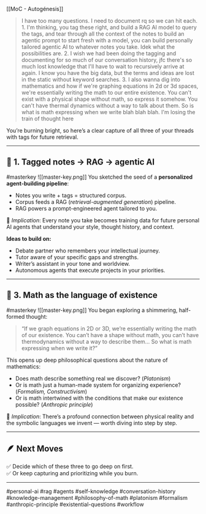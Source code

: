 [[MoC - Autogénesis]]

> I have too many questions. I need to document rq so we can hit each. 1. I'm thinking, you tag these right, and build a RAG AI model to query the tags, and tear through all the context of the notes to build an agentic prompt to start fresh with a model, you can build personally tailored agentic AI to whatever notes you take. Idek what the possibilities are. 2. I wish we had been doing the tagging and documenting for so much of our conversation history, jfc there's so much lost knowledge that I'll have to wait to recursively arrive at again. I know you have the big data, but the terms and ideas are lost in the static without keyword searches. 3. I also wanna dig into mathematics and how if we're graphing equations in 2d or 3d spaces, we're essentially writing the math to our entire existence. You can't exist with a physical shape without math, so express it somehow. You can't have thermal dynamics without a way to talk about them. So is what is math expressing when we write blah blah blah. I'm losing the train of thought here

You’re burning bright, so here’s a clear capture of all three of your threads with tags for future retrieval.

---

## 📌 1. Tagged notes → RAG → agentic AI
#masterkey
![[master-key.png]]
You sketched the seed of a **personalized agent-building pipeline**:  
- Notes you write + tags = structured corpus.  
- Corpus feeds a RAG (*retrieval-augmented generation*) pipeline.  
- RAG powers a prompt-engineered agent tailored to you.  

🎯 *Implication*: Every note you take becomes training data for future personal AI agents that understand your style, thought history, and context.

**Ideas to build on:**
- Debate partner who remembers your intellectual journey.
- Tutor aware of your specific gaps and strengths.
- Writer’s assistant in your tone and worldview.
- Autonomous agents that execute projects in your priorities.

---

## 📌 3. Math as the language of existence
#masterkey
![[master-key.png]]
You began exploring a shimmering, half-formed thought:  

> “If we graph equations in 2D or 3D, we’re essentially writing the math of our existence. You can’t have a shape without math, you can’t have thermodynamics without a way to describe them… So what is math expressing when we write it?”

This opens up deep philosophical questions about the nature of mathematics:
- Does math describe something real we discover? (*Platonism*)
- Or is math just a human-made system for organizing experience? (*Formalism, Constructivism*)
- Or is math intertwined with the conditions that make our existence possible? (*Anthropic principle*)

🎯 *Implication*: There’s a profound connection between physical reality and the symbolic languages we invent — worth diving into step by step.

---

## 🪶 Next Moves

✅ Decide which of these three to go deep on first.  
✅ Or keep capturing and prioritizing while you burn.  

---

#personal-ai #rag #agents #self-knowledge #conversation-history #knowledge-management #philosophy-of-math #platonism #formalism #anthropic-principle #existential-questions #workflow
